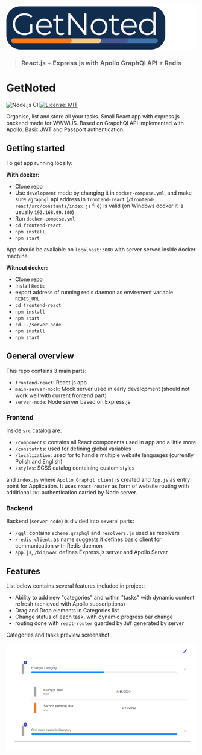![alt text](pb/GetNotedBigLogo.png)

> ### React.js + Express.js with Apollo GraphQl API + Redis

# GetNoted
![Node.js CI](https://github.com/grzes5003/GetNoted/workflows/Node.js%20CI/badge.svg?branch=master)
[![License: MIT](https://img.shields.io/badge/License-MIT-yellow.svg)](https://opensource.org/licenses/MIT)

Organise, list and store all your tasks. Small React app with express.js backend made for WWWiJS. 
Based on GrapqhQl API implemented with Apollo. Basic JWT and Passport authentication. 

## Getting started
To get app running locally:

**With docker:**
- Clone repo
- Use `development` mode by changing it in `docker-compose.yml`, 
and make sure `/graphql` api address in `frontend-react` (`/frontend-react/src/constants/index.js` file) is valid (on Windows docker it is usually `192.168.99.100`)
- Run `docker-compose.yml`
- `cd frontend-react`
- `npm install`
- `npm start`

App should be available on `localhost:3000` with server served inside docker machine.

**Witnout docker:**

- Clone repo
- Install `Redis`
- export address of running redis daemon as envirement variable `REDIS_URL`
- `cd frontend-react`
- `npm install`
- `npm start`
- `cd ../server-node`
- `npm install`
- `npm start`

## General overview 
This repo contains 3 main parts:
- `frontend-react`: React.js app
- `main-server-mock`: Mock server used in early development 
(should not work well with current frontend part)
- `server-node`: Node server based on Express.js

### Frontend
Inside `src` catalog are:
- `/components`: contains all React components used in app and a little more
- `/constatnts`: used for defining global variables
- `/localization`: used for to handle multiple website languages (currently Polish and English)
- `/styles`: SCSS catalog containing custom styles

and `index.js` where `Apollo Graphql client` is created and `App.js` as entry point for Application.
It uses `react-router` as form of website routing with additional `JWT` authentication carried by Node server.

### Backend
Backend (`server-node`) is divided into several parts:
- `/gql`: contains `scheme.graphql` and `resolvers.js` used as resolvers
- `/redis-client`: as name suggests it defines basic client for communication with Redis daemon
- `app.js`, `/bin/www`: defines Express.js server and Apollo Server

## Features

List below contains several features included in project:

- Ability to add new "categories" and within "tasks" with dynamic content refresh (achieved with Apollo subscriptions)
- Drag and Drop elements in Categories list
- Change status of each task, with dynamic progress bar change
- routing done with `react-router` guarded by `JWT` generated by server

Categories and tasks preview screenshot:

![alt text](pb/app_preview.png)
